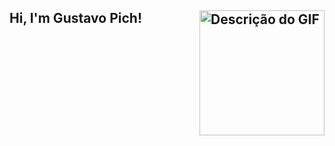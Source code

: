 ## Hi, I'm Gustavo Pich!<img src="caminho/para/o/seu/gif.gif" alt="Descrição do GIF" style="float: right; margin-left: 10px;" width="200" />
